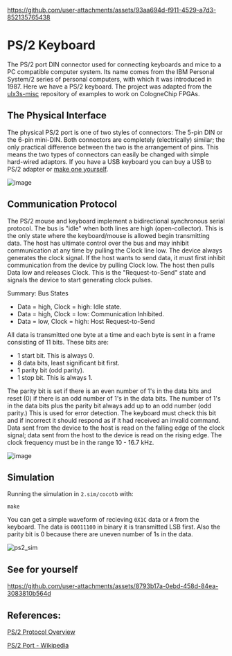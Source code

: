 
https://github.com/user-attachments/assets/93aa694d-f911-4529-a7d3-852135765438
# PS/2 Keyboard

The PS/2 port DIN connector used for connecting keyboards and mice to a PC compatible computer system. Its name comes from the IBM Personal System/2 series of personal computers, with which it was introduced in 1987. Here we have a PS/2 keyboard. The project was adapted from the [ulx3s-misc](https://github.com/emard/ulx3s-misc/tree/master/examples/ps2/kbd) repository of examples to work on CologneChip FPGAs.

## The Physical Interface

The physical PS/2 port is one of two styles of connectors:  The 5-pin DIN or the 6-pin mini-DIN.  Both connectors are completely (electrically) similar; the only practical difference between the two is the arrangement of pins.  This means the two types of connectors can easily be changed with simple hard-wired adaptors. If you have a USB keyboard you can buy a USB to PS/2 adapter or [make one yourself](https://www.instructables.com/USB-to-PS2-convertor/).

![image](https://github.com/user-attachments/assets/54bec155-1d92-43a3-8a58-050d2185002c)

## Communication Protocol

The PS/2 mouse and keyboard implement a bidirectional synchronous serial protocol. The bus is "idle" when both lines
are high (open-collector). This is the only state where the keyboard/mouse is allowed begin transmitting data. The host
has ultimate control over the bus and may inhibit communication at any time by pulling the Clock line low.
The device always generates the clock signal. If the host wants to send data, it must first inhibit communication from the
device by pulling Clock low. The host then pulls Data low and releases Clock. This is the "Request-to-Send" state and
signals the device to start generating clock pulses.

Summary: Bus States
* Data = high, Clock = high: Idle state.
* Data = high, Clock = low: Communication Inhibited.
* Data = low, Clock = high: Host Request-to-Send

All data is transmitted one byte at a time and each byte is sent in a frame consisting of 11 bits. These bits are:

* 1 start bit. This is always 0.
* 8 data bits, least significant bit first.
* 1 parity bit (odd parity).
* 1 stop bit. This is always 1.

The parity bit is set if there is an even number of 1's in the data bits and reset (0) if there is an odd number of 1's in the
data bits. The number of 1's in the data bits plus the parity bit always add up to an odd number (odd parity.) This is used
for error detection. The keyboard must check this bit and if incorrect it should respond as if it had received an
invalid command. Data sent from the device to the host is read on the falling edge of the clock signal; data sent from the host to the device is
read on the rising edge. The clock frequency must be in the range 10 - 16.7 kHz.

![image](https://github.com/user-attachments/assets/4808ad5c-2116-4ad3-b57b-0d3a6bcd649b)
## Simulation
Running the simulation in `2.sim/cocotb` with:
```
make
```
You can get a simple waveform of recieving `0X1C` data or `A` from the keyboard. The data is `00011100` in binary it is transmitted LSB first. Also the parity bit is 0 because there are uneven number of 1s in the data.

![ps2_sim](https://github.com/user-attachments/assets/819dba78-73c2-4501-bfc8-fd9616a7b24f)


## See for yourself


https://github.com/user-attachments/assets/8793b17a-0ebd-458d-84ea-3083810b564d



## References: 
[PS/2 Protocol Overview](https://www.burtonsys.com/ps2_chapweske.htm)

[PS/2 Port - Wikipedia](https://en.wikipedia.org/wiki/PS/2_port)      


